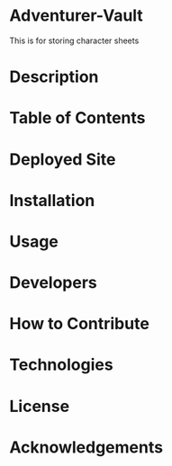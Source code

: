 # Adventurer-Vault

This is for storing character sheets 

# Description

# Table of Contents

# Deployed Site

# Installation 

# Usage

# Developers

# How to Contribute

# Technologies

# License

# Acknowledgements



